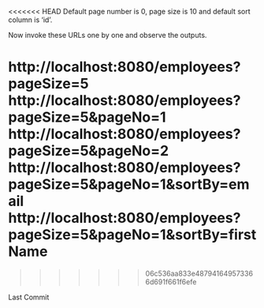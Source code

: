 <<<<<<< HEAD
Default page number is 0, page size is 10 and default sort column is ‘id’.

Now invoke these URLs one by one and observe the outputs.

http://localhost:8080/employees?pageSize=5
http://localhost:8080/employees?pageSize=5&pageNo=1
http://localhost:8080/employees?pageSize=5&pageNo=2
http://localhost:8080/employees?pageSize=5&pageNo=1&sortBy=email
http://localhost:8080/employees?pageSize=5&pageNo=1&sortBy=firstName
=======

>>>>>>> 06c536aa833e487941649573366d691f661f6efe

Last Commit
